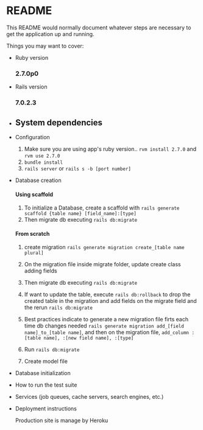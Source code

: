 # README

This README would normally document whatever steps are necessary to get the
application up and running.

Things you may want to cover:

* Ruby version
  ### 2.7.0p0

* Rails version
  ### 7.0.2.3

* System dependencies
  - 

* Configuration
  
  1. Make sure you are using app's ruby version..  `rvm install 2.7.0` and `rvm use 2.7.0`
  2. `bundle install`
  3. `rails server` or `rails s -b [port number]`


* Database creation

  #### Using scaffold

  1. To initialize a Database, create a scaffold with `rails generate scaffold {table name} [field_name]:[type]`
  2. Then migrate db executing `rails db:migrate`

  #### From scratch

  1. create migration `rails generate migration create_[table name plural]`
  2. On the migration file inside migrate folder, update create class adding fields
  3. Then migrate db executing `rails db:migrate`
  4. If want to update the table, execute `rails db:rollback` to drop the created table in the migration and add fields on the migrate field and the rerun `rails db:migrate`
  5. Best practices indicate to generate a new migration file firts each time db changes needed `rails generate migration add_[field name]_to_[table name]`, and then on the migration file, `add_column :[table name], :[new field name], :[type]`
  6. Run `rails db:migrate`

  1. Create model file

* Database initialization

* How to run the test suite

* Services (job queues, cache servers, search engines, etc.)

* Deployment instructions

  Production site is manage by Heroku